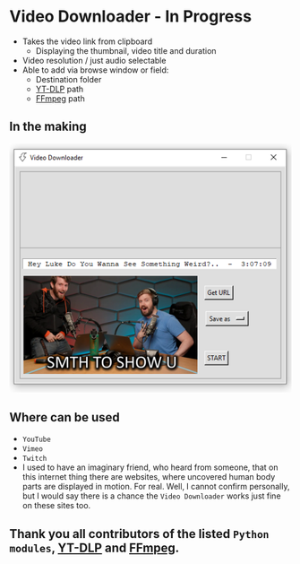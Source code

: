 # Video Downloader - In Progress
- Takes the video link from clipboard
    - Displaying the thumbnail, video title and duration
- Video resolution / just audio selectable
- Able to add via browse window or field:
    - Destination folder
    - [YT-DLP](https://github.com/yt-dlp/yt-dlp) path
    - [FFmpeg](https://ffmpeg.org/) path

## In the making

<div align="center">
    <img src="docs/promo/screenshot.png" </img> 
</div>

## Where can be used
- `YouTube`
- `Vimeo`
- `Twitch`
- I used to have an imaginary friend, who heard from someone, that on this internet thing there are websites, where uncovered human body parts are displayed in motion. For real.
Well, I cannot confirm personally, but I would say there is a chance the `Video Downloader` works just fine on these sites too.

## Thank you all contributors of the listed `Python modules`, [YT-DLP](https://github.com/yt-dlp/yt-dlp) and [FFmpeg](https://ffmpeg.org/).

